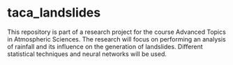 # taca_landslides
This repository is part of a research project for the course Advanced Topics in Atmospheric Sciences. The research will focus on performing an analysis of rainfall and its influence on the generation of landslides. Different statistical techniques and neural networks will be used.
